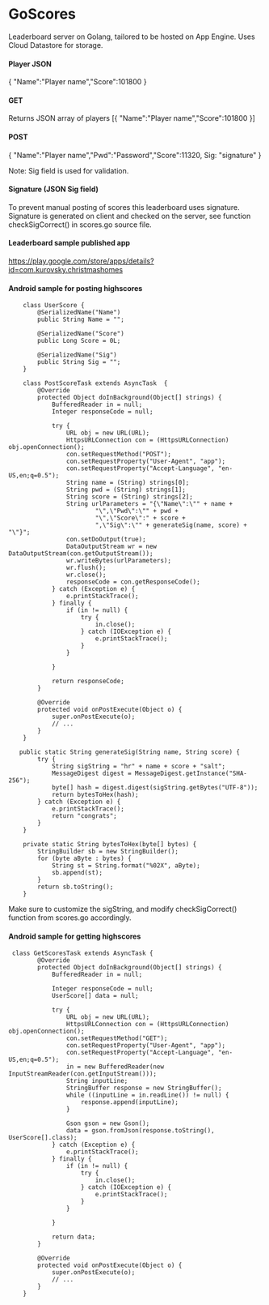 # GoScores
Leaderboard server on Golang, tailored to be hosted on App Engine. Uses Cloud Datastore for storage.


#### Player JSON
{ "Name":"Player name","Score":101800 }

#### GET 
Returns JSON array of players
[{ "Name":"Player name","Score":101800 }]

#### POST
{ "Name":"Player name","Pwd":"Password","Score":11320, Sig: "signature" }

Note: Sig field is used for validation. 

#### Signature (JSON Sig field)
To prevent manual posting of scores this leaderboard uses signature. Signature is generated on client and
checked on the server, see function checkSigCorrect() in scores.go source file.
 
#### Leaderboard sample published app
https://play.google.com/store/apps/details?id=com.kurovsky.christmashomes

#### Android sample for posting highscores
```
    class UserScore {
        @SerializedName("Name")
        public String Name = "";

        @SerializedName("Score")
        public Long Score = 0L;

        @SerializedName("Sig")
        public String Sig = "";
    }
    
    class PostScoreTask extends AsyncTask  {
        @Override
        protected Object doInBackground(Object[] strings) {
            BufferedReader in = null;
            Integer responseCode = null;

            try {
                URL obj = new URL(URL);
                HttpsURLConnection con = (HttpsURLConnection) obj.openConnection();
                con.setRequestMethod("POST");
                con.setRequestProperty("User-Agent", "app");
                con.setRequestProperty("Accept-Language", "en-US,en;q=0.5");
                String name = (String) strings[0];
                String pwd = (String) strings[1];
                String score = (String) strings[2];
                String urlParameters = "{\"Name\":\"" + name +
                        "\",\"Pwd\":\"" + pwd +
                        "\",\"Score\":" + score +
                        ",\"Sig\":\"" + generateSig(name, score) + "\"}";
                con.setDoOutput(true);
                DataOutputStream wr = new DataOutputStream(con.getOutputStream());
                wr.writeBytes(urlParameters);
                wr.flush();
                wr.close();
                responseCode = con.getResponseCode();
            } catch (Exception e) {
                e.printStackTrace();
            } finally {
                if (in != null) {
                    try {
                        in.close();
                    } catch (IOException e) {
                        e.printStackTrace();
                    }
                }

            }

            return responseCode;
        }

        @Override
        protected void onPostExecute(Object o) {
            super.onPostExecute(o);
            // ...
        }
    }

   public static String generateSig(String name, String score) {
        try {
            String sigString = "hr" + name + score + "salt";
            MessageDigest digest = MessageDigest.getInstance("SHA-256");
            byte[] hash = digest.digest(sigString.getBytes("UTF-8"));
            return bytesToHex(hash);
        } catch (Exception e) {
            e.printStackTrace();
            return "congrats";
        }
    }

    private static String bytesToHex(byte[] bytes) {
        StringBuilder sb = new StringBuilder();
        for (byte aByte : bytes) {
            String st = String.format("%02X", aByte);
            sb.append(st);
        }
        return sb.toString();
    }
```

Make sure to customize the sigString, and modify checkSigCorrect() function from scores.go accordingly. 


#### Android sample for getting highscores
```
 class GetScoresTask extends AsyncTask {
        @Override
        protected Object doInBackground(Object[] strings) {
            BufferedReader in = null;

            Integer responseCode = null;
            UserScore[] data = null;

            try {
                URL obj = new URL(URL);
                HttpsURLConnection con = (HttpsURLConnection) obj.openConnection();
                con.setRequestMethod("GET");
                con.setRequestProperty("User-Agent", "app");
                con.setRequestProperty("Accept-Language", "en-US,en;q=0.5");
                in = new BufferedReader(new InputStreamReader(con.getInputStream()));
                String inputLine;
                StringBuffer response = new StringBuffer();
                while ((inputLine = in.readLine()) != null) {
                    response.append(inputLine);
                }

                Gson gson = new Gson();
                data = gson.fromJson(response.toString(), UserScore[].class); 
            } catch (Exception e) {
                e.printStackTrace();
            } finally {
                if (in != null) {
                    try {
                        in.close();
                    } catch (IOException e) {
                        e.printStackTrace();
                    }
                }

            }

            return data;
        }

        @Override
        protected void onPostExecute(Object o) {
            super.onPostExecute(o);
            // ...
        }
    }
   ```
   
